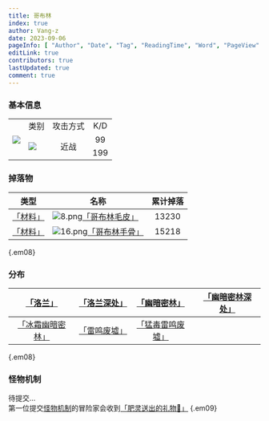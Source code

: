```yaml
---
title: 哥布林
index: true
author: Vang-z
date: 2023-09-06
pageInfo: [ "Author", "Date", "Tag", "ReadingTime", "Word", "PageView" ]
editLink: true
contributors: true
lastUpdated: true
comment: true
---
```


### 基本信息

<table class="em08" style="text-align: center;">
  <tr>
    <th rowspan="4">
      <img src="/assets/images/ImagePacks2/sprite_monster_goblin_event/goblin.img/0.png">
    </th>
  </tr>
  <tr>
    <td rowspan="1">类别</td>
    <td rowspan="1">攻击方式</td>
    <td rowspan="1">K/D</td>
  </tr>
  <tr>
    <td rowspan="3"> 
      <div style="display: flex; flex-direction: column;">
        <img style="margin: 2px 0;" src="/assets/images/ImagePacks2/sprite_common_etc/category.img/0.png">
      </div>
    </td>
    <td rowspan="3">近战</td>
    <td>99</td>
  </tr>
  <tr>
    <td>199</td>
  </tr>
</table>

### 掉落物

| 类型                         | 名称                                                                                                                                                                               | 累计掉落  |
|----------------------------|----------------------------------------------------------------------------------------------------------------------------------------------------------------------------------|:-----:|
| [「材料」](https://rfo.wiki/#) | <span class="rarity0" style="display: flex; align-items: center;">![8.png](/assets/images/ImagePacks2/sprite_item/iconmaterial.img/8.png)[「哥布林毛皮」](https://rfo.wiki/#)</span>    | 13230 |
| [「材料」](https://rfo.wiki/#) | <span class="rarity0" style="display: flex; align-items: center;">![16.png](/assets/images/ImagePacks2/sprite_item/iconstackable.img/16.png)[「哥布林手骨」](https://rfo.wiki/#)</span> | 15218 |

{.em08}

### 分布

| [「洛兰」](https://rfo.wiki//walkthrough/dungeon/lorien.html) | [「洛兰深处」](https://rfo.wiki/#) |  [「幽暗密林」](https://rfo.wiki/#)  | [「幽暗密林深处」](https://rfo.wiki/#) |
|:---------------------------------------------------------:|:----------------------------:|:------------------------------:|:------------------------------:|
|              [「冰霜幽暗密林」](https://rfo.wiki/#)               | [「雷鸣废墟」](https://rfo.wiki/#) | [「猛毒雷鸣废墟」](https://rfo.wiki/#) |

{.em08}

### 怪物机制

待提交...<br />
第一位提交[怪物机制](https://rfo.wiki/#)的冒险家会收到[「肥灵送出的礼物🎁」](https://rfo.wiki/#)
{.em09}
